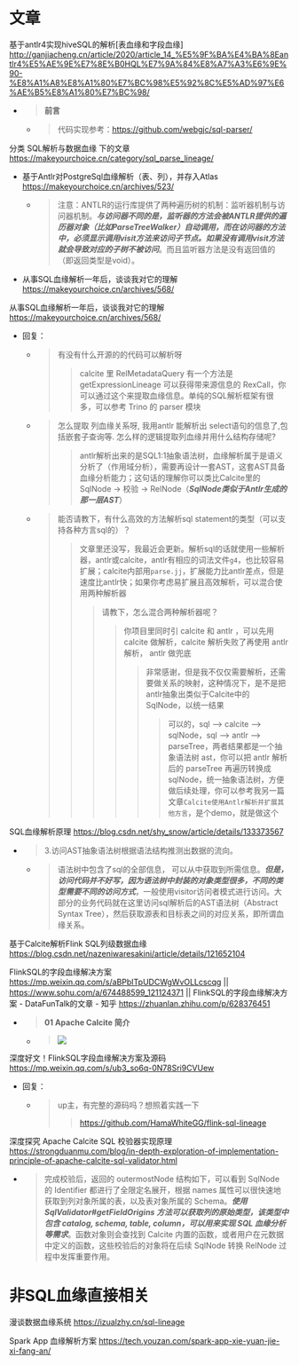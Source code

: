 
# 文章

基于antlr4实现hiveSQL的解析[表血缘和字段血缘] http://ganjiacheng.cn/article/2020/article_14_%E5%9F%BA%E4%BA%8Eantlr4%E5%AE%9E%E7%8E%B0HQL%E7%9A%84%E8%A7%A3%E6%9E%90-%E8%A1%A8%E8%A1%80%E7%BC%98%E5%92%8C%E5%AD%97%E6%AE%B5%E8%A1%80%E7%BC%98/
- > **前言**
  * > 代码实现参考：https://github.com/webgjc/sql-parser/

分类 SQL解析与数据血缘 下的文章 https://makeyourchoice.cn/category/sql_parse_lineage/
- 基于Antlr对PostgreSql血缘解析（表、列），并存入Atlas https://makeyourchoice.cn/archives/523/
  * > 注意：ANTLR的运行库提供了两种遍历树的机制：监听器机制与访问器机制。***与访问器不同的是，监听器的方法会被ANTLR提供的遍历器对象（比如ParseTreeWalker）自动调用，而在访问器的方法中，必须显示调用visit方法来访问子节点。如果没有调用visit方法就会导致对应的子树不被访问***。而且监听器方法是没有返回值的（即返回类型是void）。
- 从事SQL血缘解析一年后，谈谈我对它的理解 https://makeyourchoice.cn/archives/568/

从事SQL血缘解析一年后，谈谈我对它的理解 https://makeyourchoice.cn/archives/568/
- 回复：
  * > 有没有什么开源的的代码可以解析呀
    >> calcite 里 RelMetadataQuery 有一个方法是 getExpressionLineage 可以获得带来源信息的 RexCall，你可以通过这个来提取血缘信息。单纯的SQL解析框架有很多，可以参考 Trino 的 parser 模块
  * > 怎么提取 列血缘关系呀, 我用antlr 能解析出 select语句的信息了,包括嵌套子查询等. 怎么样的逻辑提取列血缘并用什么结构存储呢?
    >> antlr解析出来的是SQL1:1抽象语法树，血缘解析属于是语义分析了（作用域分析），需要再设计一套AST，这套AST具备血缘分析能力；这句话的理解你可以类比Calcite里的 SqlNode -> 校验 -> RelNode（***SqlNode类似于Antlr生成的那一层AST***）
  * > 能否请教下，有什么高效的方法解析sql statement的类型（可以支持各种方言sql的）？
    >> 文章里还没写，我最近会更新。解析sql的话就使用一些解析器，antlr或calcite，antlr有相应的词法文件`g4`，也比较容易扩展；calcite内部用`parse.jj`，扩展能力比antlr差点，但是速度比antlr快；如果你考虑易扩展且高效解析，可以混合使用两种解析器
    >>> 请教下，怎么混合两种解析器呢？
    >>>> 你项目里同时引 calcite 和 antlr ，可以先用 calcite 做解析，calcite 解析失败了再使用 antlr 解析， antlr 做兜底
    >>>>> 非常感谢，但是我不仅仅需要解析，还需要做关系的映射，这种情况下，是不是把antlr抽象出类似于Calcite中的SqlNode，以统一结果
    >>>>>> 可以的，sql --> calcite --> sqlNode，sql --> antlr --> parseTree，两者结果都是一个抽象语法树 ast，你可以把 antlr 解析后的 parseTree 再遍历转换成 sqlNode，统一抽象语法树，方便做后续处理，你可以参考我另一篇文章`Calcite使用Antlr解析并扩展其他方言`，是个demo，就是做这个

SQL血缘解析原理 https://blog.csdn.net/shy_snow/article/details/133373567
- > 3.访问AST抽象语法树根据语法结构推测出数据的流向。
  * > 语法树中包含了sql的全部信息， 可以从中获取到所需信息。***但是，访问代码并不好写，因为语法树中封装的对象类型很多，不同的类型需要不同的访问方式***，一般使用visitor访问者模式进行访问。大部分的业务代码就在这里访问sql解析后的AST语法树（Abstract Syntax Tree），然后获取源表和目标表之间的对应关系，即所谓血缘关系。

基于Calcite解析Flink SQL列级数据血缘 https://blog.csdn.net/nazeniwaresakini/article/details/121652104

FlinkSQL的字段血缘解决方案 https://mp.weixin.qq.com/s/aBPbITpUDCWgWvOLLcscqg || https://www.sohu.com/a/674488599_121124371 || FlinkSQL的字段血缘解决方案 - DataFunTalk的文章 - 知乎 https://zhuanlan.zhihu.com/p/628376451
- > **01 Apache Calcite 简介**
  * > ![](https://mmbiz.qpic.cn/sz_mmbiz_png/EBaibcQicPxgxShNO0S5sMbD4EpVRsz8czUEIsrZPiaz2YiaTwFXSH4llhd9cbVGwhyjemKICb9Gxbxs4BmdyuZRgQ/640)

深度好文！FlinkSQL字段血缘解决方案及源码 https://mp.weixin.qq.com/s/ub3_so6q-0N78Sri9CVUew
- 回复：
  * > up主，有完整的源码吗？想照着实践一下
    >> https://github.com/HamaWhiteGG/flink-sql-lineage

深度探究 Apache Calcite SQL 校验器实现原理 https://strongduanmu.com/blog/in-depth-exploration-of-implementation-principle-of-apache-calcite-sql-validator.html
- > 完成校验后，返回的 outermostNode 结构如下，可以看到 SqlNode 的 Identifier 都进行了全限定名展开，根据 names 属性可以很快速地获取到列对象所属的表，以及表对象所属的 Schema。***使用 SqlValidator#getFieldOrigins 方法可以获取列的原始类型，该类型中包含 catalog, schema, table, column，可以用来实现 SQL 血缘分析等需求***。函数对象则会查找到 Calcite 内置的函数，或者用户在元数据中定义的函数，这些校验后的对象将在后续 SqlNode 转换 RelNode 过程中发挥重要作用。

# 非SQL血缘直接相关

漫谈数据血缘系统 https://izualzhy.cn/sql-lineage

Spark App 血缘解析方案 https://tech.youzan.com/spark-app-xie-yuan-jie-xi-fang-an/
